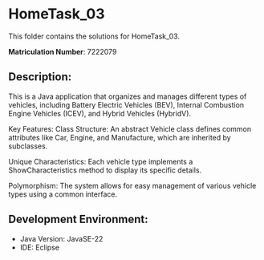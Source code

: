 # HomeTask_03

This folder contains the solutions for HomeTask_03.

**Matriculation Number**: 7222079

## Description:

This is a Java application that organizes and manages different types of vehicles, including Battery Electric Vehicles (BEV), Internal Combustion Engine Vehicles (ICEV), and Hybrid Vehicles (HybridV).

Key Features:
Class Structure: An abstract Vehicle class defines common attributes like Car, Engine, and Manufacture, which are inherited by subclasses.

Unique Characteristics: Each vehicle type implements a ShowCharacteristics method to display its specific details.

Polymorphism: The system allows for easy management of various vehicle types using a common interface.

## Development Environment:
- Java Version: JavaSE-22
- IDE: Eclipse
